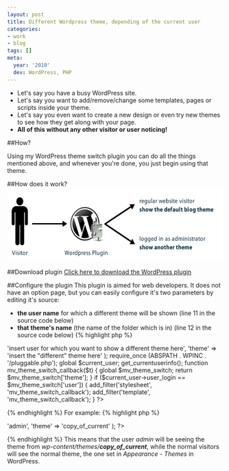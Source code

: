 ```yaml
---
layout: post
title: Different Wordpress theme, depending of the current user
categories:
- work
- blog
tags: []
meta:
  year: '2010'
  dev: WordPress, PHP
---
```


* Let's say you have a busy WordPress site.
* Let's say you want to add/remove/change some templates, pages or scripts inside your theme.
* Let's say you even want to create a new design or even try new themes to see how they get along with your page.
* **All of this without any other visitor or user noticing!**

##How?

Using my WordPress theme switch plugin you can do all the things mentioned above, and whenever you're done, you just begin using that theme.

##How does it work?
<img title="wordpress theme switch" src="/wp-content/uploads/2010/12/wordpress-theme-switch.gif" alt="" width="580" height="171" />

##Download plugin
<a href="/wp-content/uploads/2010/12/mv-theme-switch.zip">Click here to download the WordPress plugin</a>

##Configure the plugin
This plugin is aimed for web developers. It does not have an option page, but you can easily configure it's two parameters by editing it's source:

* **the user name** for which a different theme will be shown (line 11 in the source code below)
* **that theme's name** (the name of the folder which is in) (line 12 in the source code below)
{% highlight php %}
<?php
/*
Plugin Name: WP User theme switch - Different theme for a particular user
Plugin URI: https://www.mihaivalentin.com/different-wordpress-theme-depending-of-the-current-user/
Description: Useful for developing new versions of the site. The admin user will se the theme he works on, and the normal users will continue to see the normal theme.
Version: 1.0
Author: Mihai Valentin
Author URI: https://www.mihaivalentin.com/
*/
$mv_theme_switch = array(
  'user' => 'insert user for which you want to show a different theme here',
  'theme' => 'insert the "different" theme here'
);
require_once (ABSPATH . WPINC . '/pluggable.php');
global $current_user;
get_currentuserinfo();
function mv_theme_switch_callback($t) {
  global $mv_theme_switch;
  return $mv_theme_switch['theme'];
}
if ($current_user->user_login == $mv_theme_switch['user']) {
  add_filter('stylesheet', 'mv_theme_switch_callback');
  add_filter('template', 'mv_theme_switch_callback');
}
?>
{% endhighlight %}
For example:
{% highlight php %}
<?php
$mv_theme_switch = array(
  'user' => 'admin',
  'theme' => 'copy_of_current'
);
?>
{% endhighlight %}
This means that the user *admin* will be seeing the theme from *wp-content/themes/<strong>copy_of_current</strong>*, while the normal visitors will see the normal theme, the one set in *Appearance - Themes* in WordPress.
